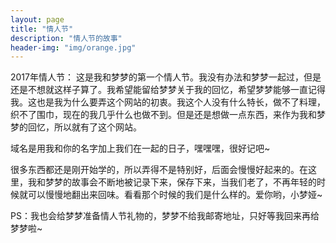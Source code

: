 ```yaml
---
layout: page
title: "情人节"
description: "情人节的故事"
header-img: "img/orange.jpg"
---
```


 2017年情人节：
 这是我和梦梦的第一个情人节。我没有办法和梦梦一起过，但是还是不想就这样子算了。我希望能留给梦梦关于我的回忆，希望梦梦能够一直记得我。这也是我为什么要弄这个网站的初衷。我这个人没有什么特长，做不了料理，织不了围巾，现在的我几乎什么也做不到。但是还是想做一点东西，来作为我和梦梦的回忆，所以就有了这个网站。
 
 域名是用我和你的名字加上我们在一起的日子，嘿嘿嘿，很好记吧~
 
 很多东西都还是刚开始学的，所以弄得不是特别好，后面会慢慢好起来的。在这里，我和梦梦的故事会不断地被记录下来，保存下来，当我们老了，不再年轻的时候就可以慢慢地翻出来回味。看看那个时候的我们是什么样的。爱你哟，小梦娅~
 
 PS：我也会给梦梦准备情人节礼物的，梦梦不给我邮寄地址，只好等我回来再给梦梦啦~
